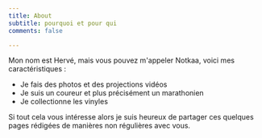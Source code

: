 ```yaml
---
title: About
subtitle: pourquoi et pour qui
comments: false

---
```

Mon nom est Hervé, mais vous pouvez m'appeler Notkaa, voici mes caractéristiques :

* Je fais des photos et des projections vidéos
* Je suis un coureur et plus précisément un marathonien
* Je collectionne les vinyles

Si tout cela vous intéresse alors je suis heureux de partager ces quelques pages rédigées de manières non régulières avec vous.